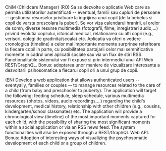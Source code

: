 ChiM (Childcare Manager)
(RO) Sa se dezvolte o aplicatie Web care sa permita utilizatorilor autentificati -- eventual, familii sau cupluri de persoane -- gestiunea resurselor privitoare la ingrijirea unui copil (de la bebelus si copil de varsta prescolara la puber). Se vor viza calendarul hranirii, al orelor de somn, diverse resurse multimedia (fotografii, filme, inregistrari audio,...) privind evolutia copilului, istoricul medical, relationarea cu alti copii (e.g., verisori, colegi de gradinita/scoala) etc. Aplicatia va oferi o vedere cronologica (timeline) a celor mai importante momente surprinse referitoare la fiecare copil in parte, cu posibilitatea partajarii celor mai semnificative momente in cadrul unei aplicatii sociale sau via un flux de stiri RSS. Functionalitatile sistemului vor fi expuse si prin intermediul unui API Web REST/GraphQL. Bonus: adoptarea unor maniere de vizualizare interesanta a dezvoltarii psihosomatice a fiecarui copil ori a unui grup de copii.

(EN) Develop a web application that allows authenticated users -- eventyally, families or couples -- to manage resources related to the care of a child (from baby and preschooler to puberty). The application will target the following: feeding schedule, sleep schedule, various multimedia resources (photos, videos, audio recordings,...) regarding the child's development, medical history, relationship with other children (e.g., cousins, kindergarten/school classmates) etc. The application will provide a chronological view (timeline) of the most important moments captured for each child, with the possibility of sharing the most significant moments within a social application or via an RSS news feed. The system functionalities will also be exposed through a REST/GraphQL Web API. Bonus: Adoption of interesting ways of visualizing the psychosomatic development of each child or a group of children.
